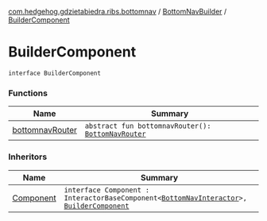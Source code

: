 [com.hedgehog.gdzietabiedra.ribs.bottomnav](../../index.md) / [BottomNavBuilder](../index.md) / [BuilderComponent](./index.md)

# BuilderComponent

`interface BuilderComponent`

### Functions

| Name | Summary |
|---|---|
| [bottomnavRouter](bottomnav-router.md) | `abstract fun bottomnavRouter(): `[`BottomNavRouter`](../../-bottom-nav-router/index.md) |

### Inheritors

| Name | Summary |
|---|---|
| [Component](../-component/index.md) | `interface Component : InteractorBaseComponent<`[`BottomNavInteractor`](../../-bottom-nav-interactor/index.md)`>, `[`BuilderComponent`](./index.md) |
